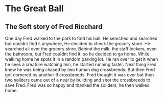 # The Great Ball

## The Soft story of Fred Ricchard 
One day Fred walked to the park to find his ball. He searched and searched but couldnt find it anywhere, He decided to check the grocery store. He searched all over the grocery store. Behind the milk, the staff lockers, even the bathroom, but Fred couldnt find it, so he decided to go home. While walking home he spots it in a random parking lot. He ran over to get it when he sees a creature watching him, he started running faster. Next thing Fred knew he was being chased by two human dog crossbreeds. But then Fred got cornered by another 9 crossbreeds. Fred thought it was over but then two soilders came out of a near by building and shot the crossbreeds to save Fred. Fred was so happy and thanked the soilders, he then walked home.
